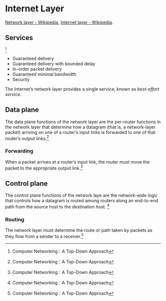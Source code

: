 # Internet Layer
[Network layer - Wikipedia](https://en.wikipedia.org/wiki/Network_layer), [Internet layer - Wikipedia](https://en.wikipedia.org/wiki/Internet_layer).

## Services
[^topdown]

- Guaranteed delivery
- Guaranteed delivery with bounded delay
- In-order packet delivery
- Guaranteed minimal bandwidth
- Security

The Internet’s network layer provides a single service, known as *best-effort service*.

## Data plane
The data plane functions of the network layer are the per-router functions in the network layer that determine how a datagram (that is, a network-layer packet) arriving on one of a router’s input links is forwarded to one of that router’s output links.[^topdown]

### Forwarding
When a packet arrives at a router’s input link, the router must move the packet to the appropriate output link.[^topdown]

## Control plane
The control plane functions of the network laye are the network-wide logic that controls how a datagram is routed among routers along an end-to-end path from the source host to the destination host. [^topdown]

### Routing
The network layer must determine the route or path taken by packets as they flow from a sender to a receiver.[^topdown]

[^topdown]: Computer Networking：A Top-Down Approach